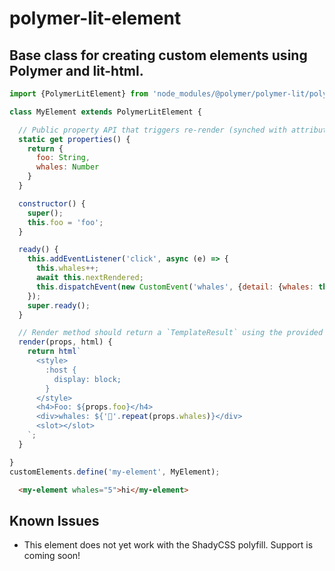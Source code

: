 # polymer-lit-element

## Base class for creating custom elements using Polymer and lit-html.

```javascript
import {PolymerLitElement} from 'node_modules/@polymer/polymer-lit/polymer-lit-element.js'

class MyElement extends PolymerLitElement {

  // Public property API that triggers re-render (synched with attributes)
  static get properties() {
    return {
      foo: String,
      whales: Number
    }
  }

  constructor() {
    super();
    this.foo = 'foo';
  }

  ready() {
    this.addEventListener('click', async (e) => {
      this.whales++;
      await this.nextRendered;
      this.dispatchEvent(new CustomEvent('whales', {detail: {whales: this.whales}}))
    });
    super.ready();
  }

  // Render method should return a `TemplateResult` using the provided lit-html `html` tag function
  render(props, html) {
    return html`
      <style>
        :host {
          display: block;
        }
      </style>
      <h4>Foo: ${props.foo}</h4>
      <div>whales: ${'🐳'.repeat(props.whales)}</div>
      <slot></slot>
    `;
  }

}
customElements.define('my-element', MyElement);
```

```html
  <my-element whales="5">hi</my-element>
```

## Known Issues
* This element does not yet work with the ShadyCSS polyfill. Support is coming soon!
